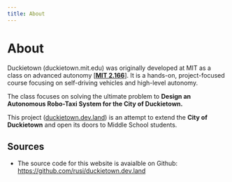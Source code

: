 ```yaml
---
title: About
---
```


# About

Duckietown (duckietown.mit.edu) was originally developed at MIT as a class on advanced autonomy [[**MIT 2.166**](http://duckietown.mit.edu)].
It is a hands-on, project-focused course focusing on self-driving vehicles and high-level autonomy.

The class focuses on solving the ultimate problem to 
**Design an Autonomous Robo-Taxi System for the City of Duckietown.**

This project ([duckietown.dev.land](http://duckietown.dev.land)) is an attempt to extend
the **City of Duckietown** and open its doors to Middle School students.

## Sources

* The source code for this website is avaialble on Github:
  https://github.com/rusi/duckietown.dev.land
